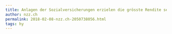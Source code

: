 ```yaml
---
title: Anlagen der Sozialversicherungen erzielen die grösste Rendite seit Jahren | NZZ
author: nzz.ch
permalink: 2018-02-08-nzz.ch-2050738056.html
tags: hy
---
```


